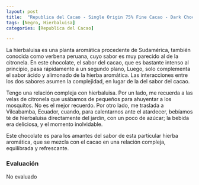 ```yaml
---
layout: post
title:  "Republica del Cacao - Single Origin 75% Fine Cacao - Dark Chocolate with Lemongrass"
tags: [Negro, Hierbaluisa] 
categories: [Republica del Cacao]

---
```

La hierbaluisa es una planta aromática procedente de Sudamérica, también conocida como verbena peruana, cuyo sabor es muy parecido al de la citronela. En este chocolate, el sabor del cacao, que es bastante intenso al principio, pasa rápidamente a un segundo plano, Luego, solo complementa el sabor ácido y alimonado de la hierba aromática. Las interacciones entre los dos sabores asumen la complejidad, en lugar de la del sabor del cacao.

Tengo una relación compleja con hierbaluisa. Por un lado, me recuerda a las velas de citronela que usábamos de pequeños para ahuyentar a los mosquitos.  No es el mejor recuerdo. Por otro lado, me traslada a Vilcabamba, Ecuador, cuando, para calentarnos ante el atardecer, bebíamos té de hierbaluisa directamente del jardín, con un poco de azúcar; la bebida era deliciosa, y el momento inolvidable.

Este chocolate es para los amantes del sabor de esta particular hierba aromática, que se mezcla con el cacao en una relación compleja, equilibrada y refrescante.

### Evaluación

No evaluado